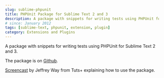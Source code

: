```yaml
---
slug: sublime-phpunit
title: PHPUnit Package for Sublime Text 2 and 3
description: A package with snippets for writing tests using PHPUnit for Sublime Text 2 and 3.
# since: January 2012
tags: [sublime-text, phpunit, extension, plugin]
category: Extensions and Plugins
---
```


A package with snippets for writing tests using PHPUnit for Sublime Text 2 and 3.

The package is on [Github](https://github.com/florianeckerstorfer/fe-sublime-phpunit).

[Screencast](https://tutsplus.com/lesson/easier-testing-with-snippets/) by Jeffrey Way from Tuts+ explaining how to use the package.
